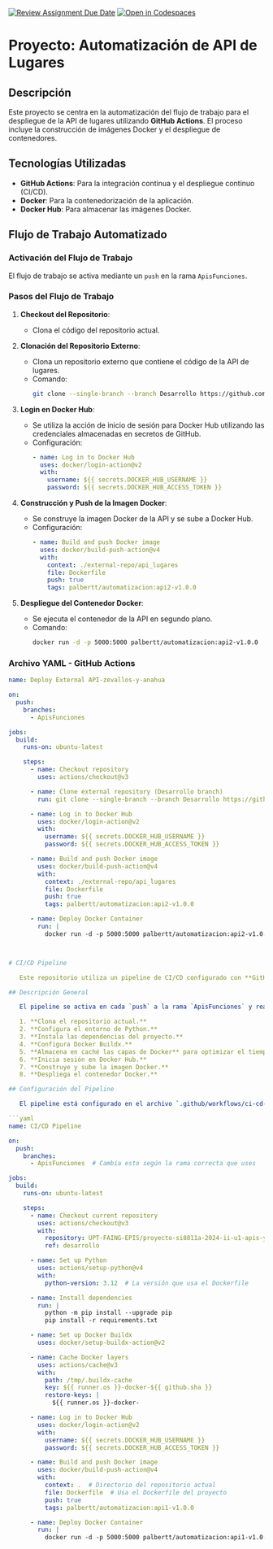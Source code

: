 [![Review Assignment Due Date](https://classroom.github.com/assets/deadline-readme-button-22041afd0340ce965d47ae6ef1cefeee28c7c493a6346c4f15d667ab976d596c.svg)](https://classroom.github.com/a/vK6WBQ1t)
[![Open in Codespaces](https://classroom.github.com/assets/launch-codespace-2972f46106e565e64193e422d61a12cf1da4916b45550586e14ef0a7c637dd04.svg)](https://classroom.github.com/open-in-codespaces?assignment_repo_id=15560953)

# Proyecto: Automatización de API de Lugares

## Descripción

Este proyecto se centra en la automatización del flujo de trabajo para el despliegue de la API de lugares utilizando **GitHub Actions**. El proceso incluye la construcción de imágenes Docker y el despliegue de contenedores.

## Tecnologías Utilizadas

- **GitHub Actions**: Para la integración continua y el despliegue continuo (CI/CD).
- **Docker**: Para la contenedorización de la aplicación.
- **Docker Hub**: Para almacenar las imágenes Docker.

## Flujo de Trabajo Automatizado

### Activación del Flujo de Trabajo

El flujo de trabajo se activa mediante un `push` en la rama `ApisFunciones`.

### Pasos del Flujo de Trabajo

1. **Checkout del Repositorio**:
   - Clona el código del repositorio actual.
   
2. **Clonación del Repositorio Externo**:
   - Clona un repositorio externo que contiene el código de la API de lugares.
   - Comando:
     ```bash
     git clone --single-branch --branch Desarrollo https://github.com/UPT-FAING-EPIS/proyecto-si8811a-2024-ii-u1-api-y-funciones-zevallos-y-anahua.git external-repo
     ```

3. **Login en Docker Hub**:
   - Se utiliza la acción de inicio de sesión para Docker Hub utilizando las credenciales almacenadas en secretos de GitHub.
   - Configuración:
     ```yaml
     - name: Log in to Docker Hub
       uses: docker/login-action@v2
       with:
         username: ${{ secrets.DOCKER_HUB_USERNAME }}
         password: ${{ secrets.DOCKER_HUB_ACCESS_TOKEN }}
     ```

4. **Construcción y Push de la Imagen Docker**:
   - Se construye la imagen Docker de la API y se sube a Docker Hub.
   - Configuración:
     ```yaml
     - name: Build and push Docker image
       uses: docker/build-push-action@v4
       with:
         context: ./external-repo/api_lugares
         file: Dockerfile
         push: true
         tags: palbertt/automatizacion:api2-v1.0.0
     ```

5. **Despliegue del Contenedor Docker**:
   - Se ejecuta el contenedor de la API en segundo plano.
   - Comando:
     ```bash
     docker run -d -p 5000:5000 palbertt/automatizacion:api2-v1.0.0
     ```

### Archivo YAML - GitHub Actions

```yaml
name: Deploy External API-zevallos-y-anahua

on:
  push:
    branches:
      - ApisFunciones

jobs:
  build:
    runs-on: ubuntu-latest

    steps:
      - name: Checkout repository
        uses: actions/checkout@v3

      - name: Clone external repository (Desarrollo branch)
        run: git clone --single-branch --branch Desarrollo https://github.com/UPT-FAING-EPIS/proyecto-si8811a-2024-ii-u1-api-y-funciones-zevallos-y-anahua.git external-repo

      - name: Log in to Docker Hub
        uses: docker/login-action@v2
        with:
          username: ${{ secrets.DOCKER_HUB_USERNAME }}
          password: ${{ secrets.DOCKER_HUB_ACCESS_TOKEN }}

      - name: Build and push Docker image
        uses: docker/build-push-action@v4
        with:
          context: ./external-repo/api_lugares
          file: Dockerfile
          push: true
          tags: palbertt/automatizacion:api2-v1.0.0

      - name: Deploy Docker Container
        run: |
          docker run -d -p 5000:5000 palbertt/automatizacion:api2-v1.0.0



# CI/CD Pipeline

   Este repositorio utiliza un pipeline de CI/CD configurado con **GitHub Actions** para automatizar la construcción y despliegue de la aplicación. A continuación, se describe la configuración y los pasos involucrados en el pipeline.

## Descripción General

   El pipeline se activa en cada `push` a la rama `ApisFunciones` y realiza las siguientes acciones:

   1. **Clona el repositorio actual.**
   2. **Configura el entorno de Python.**
   3. **Instala las dependencias del proyecto.**
   4. **Configura Docker Buildx.**
   5. **Almacena en caché las capas de Docker** para optimizar el tiempo de construcción.
   6. **Inicia sesión en Docker Hub.**
   7. **Construye y sube la imagen Docker.**
   8. **Despliega el contenedor Docker.**

## Configuración del Pipeline

   El pipeline está configurado en el archivo `.github/workflows/ci-cd-pipeline.yml`. A continuación se detalla la estructura del archivo:

```yaml
name: CI/CD Pipeline

on:
  push:
    branches:
      - ApisFunciones  # Cambia esto según la rama correcta que uses

jobs:
  build:
    runs-on: ubuntu-latest

    steps:
      - name: Checkout current repository
        uses: actions/checkout@v3
        with:
          repository: UPT-FAING-EPIS/proyecto-si8811a-2024-ii-u1-apis-y-funciones-meza-y-churacutipa
          ref: desarrollo

      - name: Set up Python
        uses: actions/setup-python@v4
        with:
          python-version: 3.12  # La versión que usa el Dockerfile

      - name: Install dependencies
        run: |
          python -m pip install --upgrade pip
          pip install -r requirements.txt

      - name: Set up Docker Buildx
        uses: docker/setup-buildx-action@v2

      - name: Cache Docker layers
        uses: actions/cache@v3
        with:
          path: /tmp/.buildx-cache
          key: ${{ runner.os }}-docker-${{ github.sha }}
          restore-keys: |
            ${{ runner.os }}-docker-

      - name: Log in to Docker Hub
        uses: docker/login-action@v2
        with:
          username: ${{ secrets.DOCKER_HUB_USERNAME }}
          password: ${{ secrets.DOCKER_HUB_ACCESS_TOKEN }}

      - name: Build and push Docker image
        uses: docker/build-push-action@v4
        with:
          context: .  # Directorio del repositorio actual
          file: Dockerfile  # Usa el Dockerfile del proyecto
          push: true
          tags: palbertt/automatizacion:api1-v1.0.0

      - name: Deploy Docker Container
        run: |
          docker run -d -p 5000:5000 palbertt/automatizacion:api1-v1.0.0
